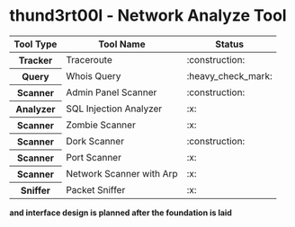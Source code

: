 # thund3rt00l - Network Analyze Tool
<table>
 <thead>
  <tr>
   <th>Tool Type</th>
   <th>Tool Name</th>
   <th>Status</th>
  </tr>
 </thead>
 <tbody>
 <tr>
  <th>Tracker</th>
  <td>Traceroute</td>
  <td>:construction:</td>
 </tr>
  <tr>
   <th>Query</th>
   <td>Whois Query</td>
   <td>:heavy_check_mark:</td>
   </tr>
  <tr>
   <th>Scanner</th>
   <td>Admin Panel Scanner</td>
   <td>:construction:</td>
   </tr>
  <tr>
   <th>Analyzer</th>
   <td>SQL Injection Analyzer</td>
   <td>:x:</td>
   </tr>
  <tr>
   <th>Scanner</th>
   <td>Zombie Scanner</td>
   <td>:x:</td>
   </tr>
  <tr>
   <th>Scanner</th>
   <td>Dork Scanner</td>
   <td>:construction:</td>
   </tr>
  <tr>
   <th>Scanner</th>
   <td>Port Scanner</td>
   <td>:x:</td>
   </tr>
  <tr>
   <th>Scanner</th>
   <td>Network Scanner with Arp</td>
   <td>:x:</td>
   </tr>
  <tr>
   <th>Sniffer</th>
   <td>Packet Sniffer</td>
   <td>:x:</td>
  </tr>
 </tbody>
 </table>

<b>and interface design is planned after the foundation is laid</b>
 
